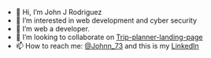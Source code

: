 - 👋 Hi, I’m John J Rodriguez
- 👀 I’m interested in web development and cyber security
- 🌱 I’m web a developer. 
- 💞️ I’m looking to collaborate on [Trip-planner-landing-page](https://github.com/josancamon19/trip-planner-landing-page)
- 📫 How to reach me: [@Johnn_73](https://twitter.com/Johnn_73?t=WbbTl-IHtUrSklakbkztMg&s=08) and this is my [LinkedIn](www.linkedin.com/in/johnjrm)

<!---
JohnRodriguezM/JohnRodriguezM is a ✨ special ✨ repository because its `README.md` (this file) appears on your GitHub profile.
You can click the Preview link to take a look at your changes.
--->
